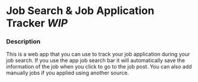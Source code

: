 # Job Search & Job Application Tracker *WIP*

### Description
This is a web app that you can use to track your job application during your job search. If you use the app job search bar it will automatically save the information of the job when you click to go to the job post. You can also add manually jobs if you applied using another source.

